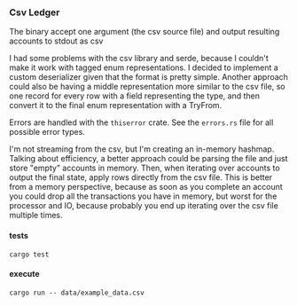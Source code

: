 ### Csv Ledger

The binary accept one argument (the csv source file) and output resulting accounts to stdout as csv

I had some problems with the csv library and serde, because I couldn't make it work with tagged enum representations.
I decided to implement a custom deserializer given that the format is pretty simple.
Another approach could also be having a middle representation more similar to the csv file, so one record for every row
with a field representing the type, and then convert it to the final enum representation with a TryFrom.

Errors are handled with the `thiserror` crate. See the `errors.rs` file for all possible error types.

I'm not streaming from the csv, but I'm creating an in-memory hashmap. 
Talking about efficiency, a better approach could be parsing the file and just store "empty" accounts in memory.
Then, when iterating over accounts to output the final state, apply rows directly from the csv file.
This is better from a memory perspective, because as soon as you complete an account you could drop all the transactions
you have in memory, but worst for the processor and IO, because probably you end up iterating over the csv file multiple times.

#### tests
    cargo test

#### execute
    cargo run -- data/example_data.csv

